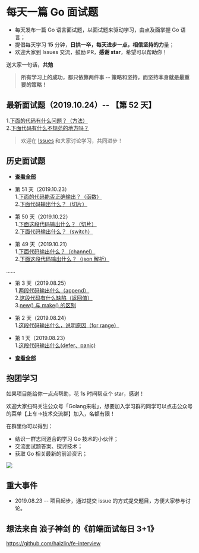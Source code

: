 # 每天一篇 Go 面试题
- 每天发布一篇 Go 语言面试题，以面试题来驱动学习，由点及面掌握 Go 语言；
- 提倡每天学习 **15** 分钟，**日拱一卒，每天进步一点，相信坚持的力**量；
- 欢迎大家到 Issues 交流，鼓励 PR，**感谢 star**，希望可以帮助你！

送大家一句话，**共勉**
> **所有学习上的成功，都只依靠两件事 -- 策略和坚持，而坚持本身就是最重要的策略！**



## 最新面试题（2019.10.24）-- 【第 52 天】

1.[下面的代码有什么问题？（方法）](https://github.com/Seekload/go-interview/issues/71)<br>
2.[下面代码有什么不规范的地方吗？](https://github.com/Seekload/go-interview/issues/70)<br>



> 欢迎在 [Issues](https://github.com/Seekload/go-interview/issues) 和大家讨论学习，共同进步！


## 历史面试题
- [**查看全部**](https://github.com/Seekload/go-interview/blob/master/category/history.md)<br>


- 第 51 天（2019.10.23）<br>
1.[下面的代码能否正确输出？（函数）](https://github.com/Seekload/go-interview/issues/68)<br>
2.[下面代码输出什么？（切片）](https://github.com/Seekload/go-interview/issues/69)<br>

- 第 50 天（2019.10.22）<br>
1.[下面这段代码输出什么？（切片） ](https://github.com/Seekload/go-interview/issues/66)<br>
2.[下面代码输出什么？（switch）](https://github.com/Seekload/go-interview/issues/67)<br>

- 第 49 天（2019.10.21）<br>
1.[下面代码输出什么？（channel）](https://github.com/Seekload/go-interview/issues/64)<br>
2.[下面这段代码输出什么？（json 解析）](https://github.com/Seekload/go-interview/issues/65)<br>


......


- 第 3 天（2019.08.25）<br>
1.[两段代码输出什么（append）](https://github.com/Seekload/go-interview/issues/4)<br>
2.[这段代码有什么缺陷（返回值）](https://github.com/Seekload/go-interview/issues/5)<br>
3.[new() 与 make() 的区别](https://github.com/Seekload/go-interview/issues/6)

- 第 2 天（2019.08.24）<br>
1.[这段代码输出什么，说明原因（for range）](https://github.com/Seekload/go-interview/issues/3)

- 第 1 天（2019.08.23）<br>
1.[这段代码输出什么(defer、panic)](https://github.com/Seekload/go-interview/issues/2)

- [**查看全部**](https://github.com/Seekload/go-interview/blob/master/category/history.md)<br>


## 抱团学习
如果项目能给你一点点帮助，花 1s 时间帮点个 star，感谢！

欢迎大家扫码关注公众号「Golang来啦」，想要加入学习群的同学可以点击公众号的菜单【上车->技术交流群】加入，名额有限！

在群里你可以得到：
- 结识一群志同道合的学习 Go 技术的小伙伴；
- 交流面试题答案、探讨技术；
- 获取 Go 相关最新的前沿资讯；


<img src="https://img-blog.csdnimg.cn/20190329073452382.jpg">




## 重大事件
- 2019.08.23 -- 项目起步，通过提交 issue 的方式提交题目，方便大家参与讨论。


## 想法来自 浪子神剑 的《前端面试每日 3+1》
https://github.com/haizlin/fe-interview